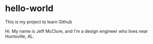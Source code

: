 # hello-world
This is my project to learn Github

Hi. My name is Jeff McClure, and I'm a design engineer who lives near Huntsville, AL.
